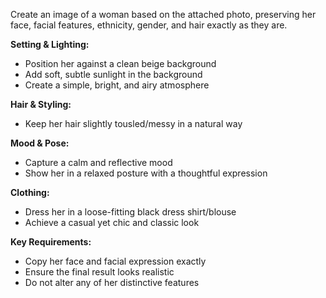 Create an image of a woman based on the attached photo, preserving her face, facial features, ethnicity, gender, and hair exactly as they are. 

**Setting & Lighting:**
- Position her against a clean beige background
- Add soft, subtle sunlight in the background
- Create a simple, bright, and airy atmosphere

**Hair & Styling:**
- Keep her hair slightly tousled/messy in a natural way

**Mood & Pose:**
- Capture a calm and reflective mood
- Show her in a relaxed posture with a thoughtful expression

**Clothing:**
- Dress her in a loose-fitting black dress shirt/blouse
- Achieve a casual yet chic and classic look

**Key Requirements:**
- Copy her face and facial expression exactly
- Ensure the final result looks realistic
- Do not alter any of her distinctive features